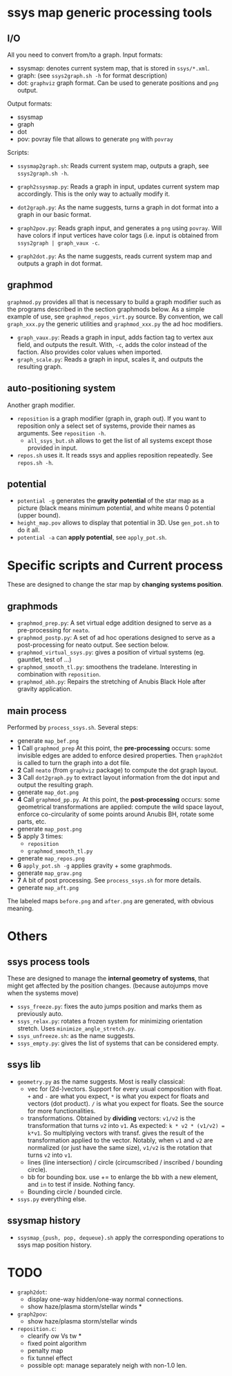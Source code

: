 # ssys map generic processing tools

## I/O
All you need to convert from/to a graph.
Input formats:
 - ssysmap: denotes current system map, that is stored in `ssys/*.xml`.
 - graph: (see `ssys2graph.sh -h` for format description)
 - dot: `graphviz` graph format. Can be used to generate positions and `png` output.

Output formats:
 - ssysmap
 - graph
 - dot
 - pov: povray file that allows to generate `png` with `povray`

Scripts:
 - `ssysmap2graph.sh`: Reads current system map, outputs a graph, see `ssys2graph.sh -h`.
 - `graph2ssysmap.py`: Reads a graph in input, updates current system map accordingly. This is the only way to actually modify it.

 - `dot2graph.py`: As the name suggests, turns a graph in dot format into a graph in our basic format.
 - `graph2pov.py`: Reads graph input, and generates a `png` using `povray`. Will have colors if input vertices have color tags (i.e. input is obtained from `ssys2graph | graph_vaux -c`.
 - `graph2dot.py`: As the name suggests, reads current system map and outputs a graph in dot format.

## graphmod
`graphmod.py` provides all that is necessary to build a graph modifier such as the programs described in the section graphmods below. As a simple example of use, see `graphmod_repos_virt.py` source. By convention, we call `graph_xxx.py` the generic utilities and `graphmod_xxx.py` the ad hoc modifiers.
 - `graph_vaux.py`: Reads a graph in input, adds faction tag to vertex aux field, and outputs the result. With, `-c`, adds the color instead of the faction. Also provides color values when imported.
 - `graph_scale.py`: Reads a graph in input, scales it, and outputs the resulting graph.


## auto-positioning system
Another graph modifier.

 - `reposition` is a graph modifier (graph in, graph out). If you want to reposition only a select set of systems, provide their names as arguments. See `reposition -h`.
    - `all_ssys_but.sh` allows to get the list of all systems except those provided in input.
 - `repos.sh` uses it. It reads ssys and applies reposition repeatedly. See `repos.sh -h`.

## potential
 - `potential -g` generates the __gravity potential__ of the star map as a picture (black means minimum potential, and white means 0 potential (upper bound).
 - `height_map.pov` allows to display that potential in 3D. Use `gen_pot.sh` to do it all.
 - `potential -a` can __apply potential__, see `apply_pot.sh`.


# Specific scripts and Current process

These are designed to change the star map by **changing systems position**.

## graphmods
 - `graphmod_prep.py`: A set virtual edge addition designed to serve as a pre-processing for `neato`.
 - `graphmod_postp.py`: A set of ad hoc operations designed to serve as a post-processing for neato output. See section below.
 - `graphmod_virtual_ssys.py`: gives a position of virtual systems (eg. gauntlet, test of ...)
 - `graphmod_smooth_tl.py`: smoothens the tradelane. Interesting in combination with `reposition`.
 - `graphmod_abh.py`: Repairs the stretching of Anubis Black Hole after gravity application.

## main process
Performed by `process_ssys.sh`. Several steps:
 - generate `map_bef.png`
 - __1__ Call `graphmod_prep` At this point, the __pre-processing__ occurs: some invisible edges are added to enforce desired properties. Then `graph2dot` is called to turn the graph into a dot file.
 - __2__ Call `neato` (from `graphviz` package) to compute the dot graph layout.
 - __3__ Call `dot2graph.py` to extract layout information from the dot input and output the resulting graph.
 - generate `map_dot.png`
 - __4__ Call `graphmod_pp.py`. At this point, the __post-processing__ occurs: some geometrical transformations are applied: compute the wild space layout, enforce co-circularity of some points around Anubis BH, rotate some parts, etc.
 - generate `map_post.png`
 - __5__ apply 3 times:
    - `reposition`
    - `graphmod_smooth_tl.py`
 - generate `map_repos.png`
 - __6__ `apply_pot.sh -g` applies gravity + some graphmods.
 - generate `map_grav.png`
 - __7__ A bit of post processing. See `process_ssys.sh` for more details.
 - generate `map_aft.png`

The labeled maps `before.png` and `after.png` are generated, with obvious meaning.

# Others

## ssys process tools
These are designed to manage the **internal geometry of systems**, that might get affected by the position changes. (because autojumps move when the systems move)

 - `ssys_freeze.py`: fixes the auto jumps position and marks them as previously auto.
 - `ssys_relax.py`: rotates a frozen system for minimizing orientation stretch. Uses `minimize_angle_stretch.py`.
 - `ssys_unfreeze.sh`: as the name suggests.
 - `ssys_empty.py`: gives the list of systems that can be considered empty.

## ssys lib
 - `geometry.py` as the name suggests. Most is really classical:
    - vec for (2d-)vectors. Support for every usual composition with float. `+` and `-` are what you expect, `*` is what you expect for floats and vectors (dot product). `/` is what you expect for floats. See the source for more functionalities.
    - transformations. Obtained by __dividing__ vectors: `v1/v2` is the transformation that turns `v2` into `v1`. As expected: `k * v2 * (v1/v2) = k*v1`. So multiplying vectors with transf. gives the result of the transformation applied to the vector. Notably, when `v1` and `v2` are normalized (or just have the same size), `v1/v2` is the rotation that turns `v2` into `v1`.
    - lines (line intersection) / circle (circumscribed / inscribed / bounding circle).
    - bb for bounding box. use += to enlarge the bb with a new element, and `in` to test if inside. Nothing fancy.
    - Bounding circle / bounded circle.
 - `ssys.py` everything else.

## ssysmap history
 - `ssysmap_{push, pop, dequeue}.sh` apply the corresponding operations to ssys map position history.

# TODO
 - `graph2dot`:
    - display one-way hidden/one-way normal connections.
    - show haze/plasma storm/stellar winds *
 - `graph2pov`:
    - show haze/plasma storm/stellar winds
 - `reposition.c`:
    - clearify ow Vs tw *
    - fixed point algorithm
    - penalty map
    - fix tunnel effect
    - possible opt: manage separately neigh with non-1.0 len.
